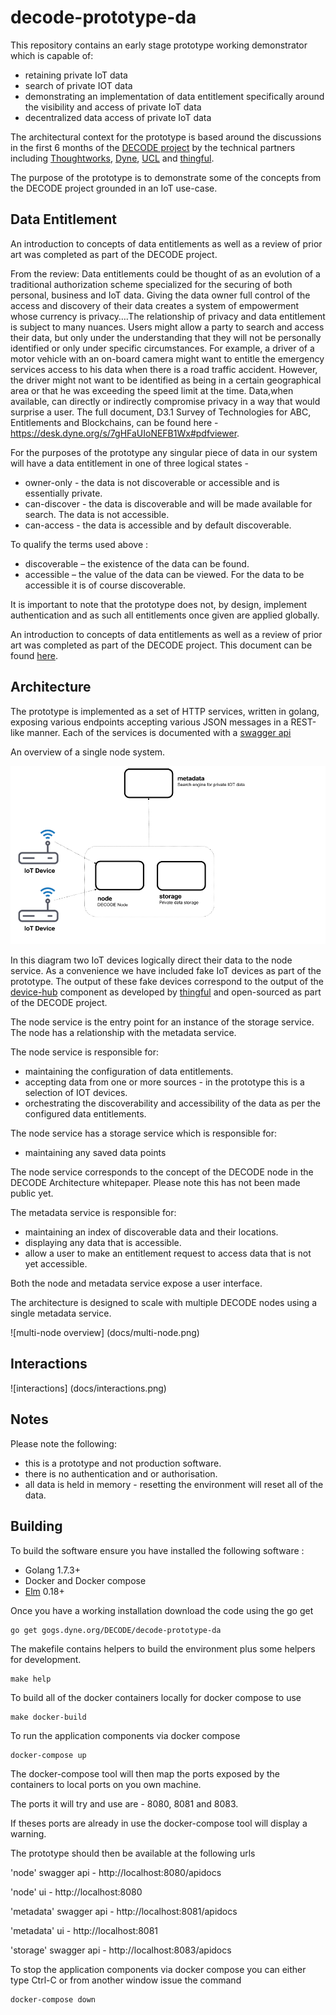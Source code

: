 # decode-prototype-da

This repository contains an early stage prototype working demonstrator which is capable of:

- retaining private IoT data
- search of private IOT data
- demonstrating an implementation of data entitlement specifically around the visibility and access of private IoT data
- decentralized data access of private IoT data

The architectural context for the prototype is based around the discussions in the first 6 months of the [DECODE project](https://decodeproject.eu/) by the technical partners including [Thoughtworks](https://www.thoughtworks.com/), [Dyne](https://www.dyne.org/), [UCL](http://sec.cs.ucl.ac.uk/home/) and [thingful](https://www.thingful.net). 

The purpose of the prototype is to demonstrate some of the concepts from the DECODE project grounded in an IoT use-case.

Data Entitlement
----------------

An introduction to concepts of data entitlements as well as a review of prior art was completed as part of the DECODE project.

From the review:
Data entitlements could be thought of as an evolution of a traditional authorization scheme specialized for the securing of both personal, business and IoT data. Giving the data owner full control of the access and discovery of their data creates a system of empowerment whose currency is privacy….The relationship of privacy and data entitlement is subject to many nuances.  Users might allow a party to search and access  their  data,  but  only  under  the  understanding that they  will  not  be personally  identified  or  only  under  specific  circumstances. For example,  a driver of a motor vehicle with an on-board camera might want to entitle the emergency services access to his data when there is a road traffic accident. However, the driver might not want to be identified as being in a certain geographical area or that he was exceeding the speed limit at the time.  Data,when available, can directly or indirectly compromise privacy in a way that would surprise a user.
The full document, D3.1 Survey of Technologies for ABC, Entitlements and Blockchains, can be found here - https://desk.dyne.org/s/7gHFaUIoNEFB1Wx#pdfviewer.

For the purposes of the prototype any singular piece of data in our system will have a data entitlement in one of three logical states -

- owner-only - the data is not discoverable or accessible and is essentially private.
- can-discover - the data is discoverable and will be made available for search. The data is not accessible.
- can-access - the data is accessible and by default discoverable.

To qualify the terms used above :

- discoverable – the existence of the data can be found.
- accessible – the value of the data can be viewed. For the data to be accessible it is of course discoverable.

It is important to note that the prototype does not, by design, implement authentication and as such all entitlements once given are applied globally.

An introduction to concepts of data entitlements as well as a review of prior art was completed as part of the DECODE project.
This document can be found [here](https://desk.dyne.org/s/7gHFaUIoNEFB1Wx#pdfviewer).

Architecture
------------

The prototype is implemented as a set of HTTP services, written in golang, exposing various endpoints accepting various JSON messages in a REST-like manner.
Each of the services is documented with a [swagger api](https://swagger.io/)

An overview of a single node system.

![single node overview]( docs/single-node.png)

In this diagram two IoT devices logically direct their data to the node service.
As a convenience we have included fake IoT devices as part of the prototype.
The output of these fake devices correspond to the output of the [device-hub](https://github.com/thingful/device-hub) component as developed by [thingful](https://thingful.net)
and open-sourced as part of the DECODE project.

The node service is the entry point for an instance of the storage service.
The node has a relationship with the metadata service.

The node service is responsible for:
- maintaining the configuration of data entitlements.
- accepting data from one or more sources - in the prototype this is a selection of IOT devices.
- orchestrating the discoverability and accessibility of the data as per the configured data entitlements.

The node service has a storage service which is responsible for:
- maintaining any saved data points

The node service corresponds to the concept of the DECODE node in the DECODE Architecture whitepaper.
Please note this has not been made public yet.

The metadata service is responsible for:
- maintaining an index of discoverable data and their locations.
- displaying any data that is accessible.
- allow a user to make an entitlement request to access data that is not yet accessible.

Both the node and metadata service expose a user interface.

The architecture is designed to scale with multiple DECODE nodes using a single metadata service.

![multi-node overview] (docs/multi-node.png)

Interactions
------------

![interactions] (docs/interactions.png)

Notes
-----

Please note the following:
- this is a prototype and not production software.
- there is no authentication and or authorisation.
- all data is held in memory - resetting the environment will reset all of the data.

Building
--------

To build the software ensure you have installed the following software :

- Golang 1.7.3+
- Docker and Docker compose
- [Elm]( https://guide.elm-lang.org/install.html) 0.18+


Once you have a working installation download the code using the go get

```
go get gogs.dyne.org/DECODE/decode-prototype-da
```

The makefile contains helpers to build the environment plus some helpers for development.


```
make help
```

To build all of the docker containers locally for docker compose to use

```
make docker-build
```

To run the application components via docker compose

```
docker-compose up
```

The docker-compose tool will then map the ports exposed by the containers to local ports on you own machine.

The ports it will try and use are - 8080, 8081 and 8083.

If theses ports are already in use the docker-compose tool will display a warning.

The prototype should then be available at the following urls

'node' swagger api - http://localhost:8080/apidocs

'node' ui - http://localhost:8080

'metadata' swagger api - http://localhost:8081/apidocs

'metadata' ui - http://localhost:8081

'storage' swagger api - http://localhost:8083/apidocs


To stop the application components via docker compose you can either type Ctrl-C or from another window issue the command

```
docker-compose down
```


